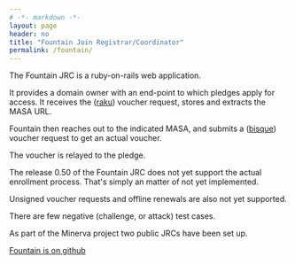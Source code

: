 ```yaml
---
# -*- markdown -*-
layout: page
header: no
title: "Fountain Join Registrar/Coordinator"
permalink: /fountain/
---
```


The Fountain JRC is a ruby-on-rails web application.

It provides a domain owner with an end-point to which pledges apply for
access.  It receives the ([raku](/terminology#raku)) voucher request, stores
and extracts the MASA URL.

Fountain then reaches out to the indicated MASA, and submits a
([bisque](/terminology#bisque)) voucher request to get an actual voucher.

The voucher is relayed to the pledge.

The release 0.50 of the Fountain JRC does not yet support the actual
enrollment process.  That's simply an matter of not yet implemented.

Unsigned voucher requests and offline renewals are also not yet supported.

There are few negative (challenge, or attack) test cases.

As part of the Minerva project two public JRCs have been set up.

[Fountain is on github](https://github.com/AnimaGUS-minerva/fountain)
